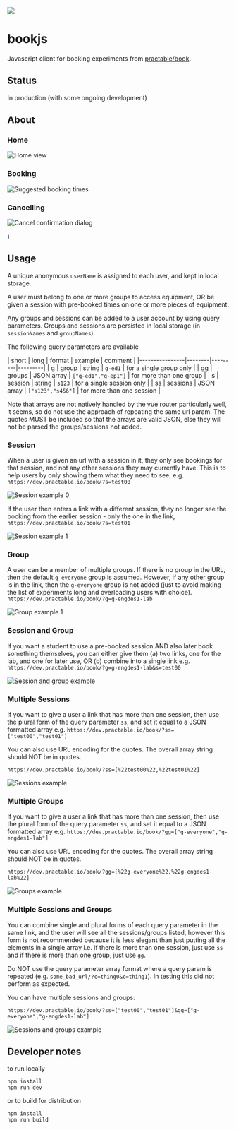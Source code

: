 ![](./ico/apple-touch-icon.png) 

# bookjs

Javascript client for booking experiments from [practable/book](https://github.com/practable/book).

## Status

In production (with some ongoing development)

## About

### Home
![Home view](./img/home.png)

### Booking
![Suggested booking times](./img/slots.png)

### Cancelling
![Cancel confirmation dialog](./img/cancel.png)

)

## Usage

A unique anonymous `userName` is assigned to each user, and kept in local storage.

A user must belong to one or more groups to access equipment, OR be given a session with pre-booked times on one or more pieces of equipment.

Any groups and sessions can be added to a user account by using query parameters. Groups and sessions are persisted in local storage (in `sessionNames` and `groupNames`).


The following query parameters are available

| short | long | format | example | comment |
|----------------|--------|---------|---------|
| g   | group     | string | `g-ed1` | for a single group only |
| gg  | groups    | JSON array | `["g-ed1","g-ep1"]`  | for more than one group |
| s   | session     | string | `s123` | for a single session only |
| ss  | sessions    | JSON array | `["s123","s456"]`  | for more than one session |
     
Note that arrays are not natively handled by the vue router particularly well, it seems, so do not use the approach of repeating the same url param. The quotes MUST be included so that the arrays are valid JSON, else they will not be parsed the groups/sessions not added.

### Session

When a user is given an url with a session in it, they only see bookings for that session, and not any other sessions they may currently have. This is to help users by only showing them what they need to see, e.g. `https://dev.practable.io/book/?s=test00`

![Session example 0](./img/s0.png)

If the user then enters a link with a different session, they no longer see the booking from the earlier session - only the one in the link, `https://dev.practable.io/book/?s=test01`

![Session example 1](./img/s1.png)

### Group

A user can be a member of multiple groups. If there is no group in the URL, then the default `g-everyone` group is assumed. However, if any other group is in the link, then the `g-everyone` group is not added (just to avoid making the list of experiments long and overloading users with choice). `https://dev.practable.io/book/?g=g-engdes1-lab`

![Group example 1](./img/g.png)

### Session and Group

If you want a student to use a pre-booked session AND also later book something themselves, you can either give them
(a) two links, one for the lab, and one for later use, OR
(b) combine into a single link e.g. `https://dev.practable.io/book/?g=g-engdes1-lab&s=test00`

![Session and group example](./img/gs.png)

### Multiple Sessions

If you want to give a user a link that has more than one session, then use the plural form of the query parameter `ss`, and set it equal to a JSON formatted array e.g. `https://dev.practable.io/book/?ss=["test00","test01"]`

You can also use URL encoding for the quotes. The overall array string should NOT be in quotes.
```
https://dev.practable.io/book/?ss=[%22test00%22,%22test01%22]
```
![Sessions example](./img/ss.png)

### Multiple Groups

If you want to give a user a link that has more than one session, then use the plural form of the query parameter `ss`, and set it equal to a JSON formatted array e.g. `https://dev.practable.io/book/?gg=["g-everyone","g-engdes1-lab"]`

You can also use URL encoding for the quotes. The overall array string should NOT be in quotes.

`https://dev.practable.io/book/?gg=[%22g-everyone%22,%22g-engdes1-lab%22]`

![Groups example](./img/gg.png)

### Multiple Sessions and Groups

You can combine single and plural forms of each query parameter in the same link, and the user will see all the sessions/groups listed, however this form is not recommended because it is less elegant than just putting all the elements in a single array i.e. if there is more than one session, just use `ss` and if there is more than one group, just use `gg`.

Do NOT use the query parameter array format where a query param is repeated (e.g. `some_bad_url/?c=thing0&c=thing1`). In testing this did not perform as expected.

You can have multiple sessions and groups: 

`https://dev.practable.io/book/?ss=["test00","test01"]&gg=["g-everyone","g-engdes1-lab"]`

![Sessions and groups example](./img/ssgg.png)

## Developer notes

to run locally

```
npm install
npm run dev
```

or to build for distribution

```
npm install
npm run build
```



